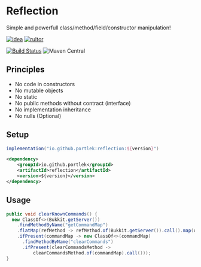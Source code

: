 # Reflection

Simple and powerfull class/method/field/constructor manipulation!

[![idea](https://www.elegantobjects.org/intellij-idea.svg)](https://www.jetbrains.com/idea/)
[![rultor](https://www.rultor.com/b/yegor256/rultor)](https://www.rultor.com/p/portlek/reflection)

[![Build Status](https://travis-ci.com/portlek/reflection.svg?branch=master)](https://travis-ci.com/portlek/reflection)
![Maven Central](https://img.shields.io/maven-central/v/io.github.portlek/reflection?label=version)

## Principles
- No code in constructors
- No mutable objects
- No static
- No public methods without contract (interface)
- No implementation inheritance
- No nulls (Optional)

## Setup
```gradle
implementation("io.github.portlek:reflection:${version}")
```
```xml
<dependency>
    <groupId>io.github.portlek</groupId>
    <artifactId>reflection</artifactId>
    <version>${version}</version>
</dependency>
```

## Usage
```java
public void clearKnownCommands() {
  new ClassOf<>(Bukkit.getServer())
    .findMethodByName("getCommandMap")
    .flatMap(refMethod -> refMethod.of(Bukkit.getServer()).call().map(o -> o instanceof CommandMap))
    .ifPresent(commandMap -> new ClassOf<>(commandMap)
      .findMethodByName("clearCommands")
      .ifPresent(clearCommandsMethod ->
          clearCommandsMethod.of(commandMap).call()));
}
```
